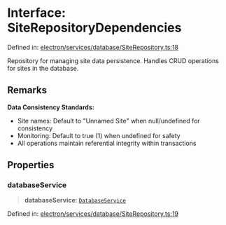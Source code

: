 # Interface: SiteRepositoryDependencies

Defined in: [electron/services/database/SiteRepository.ts:18](https://github.com/Nick2bad4u/Uptime-Watcher/blob/2a45eeb1723f8f7089001af2c92aa07d82dfe7e4/electron/services/database/SiteRepository.ts#L18)

Repository for managing site data persistence.
Handles CRUD operations for sites in the database.

## Remarks

**Data Consistency Standards:**
- Site names: Default to "Unnamed Site" when null/undefined for consistency
- Monitoring: Default to true (1) when undefined for safety
- All operations maintain referential integrity within transactions

## Properties

### databaseService

> **databaseService**: [`DatabaseService`](../../DatabaseService/classes/DatabaseService.md)

Defined in: [electron/services/database/SiteRepository.ts:19](https://github.com/Nick2bad4u/Uptime-Watcher/blob/2a45eeb1723f8f7089001af2c92aa07d82dfe7e4/electron/services/database/SiteRepository.ts#L19)
